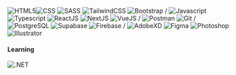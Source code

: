 ![HTML5](https://img.shields.io/badge/html5-%23E34F26.svg?style=for-the-badge&logo=html5&logoColor=white)![CSS](https://img.shields.io/badge/CSS3-1572B6.svg?style=for-the-badge&logo=CSS3&logoColor=white) ![SASS](https://img.shields.io/badge/Sass-CC6699.svg?style=for-the-badge&logo=Sass&logoColor=white) ![TailwindCSS](https://img.shields.io/badge/Tailwind%20CSS-06B6D4.svg?style=for-the-badge&logo=Tailwind-CSS&logoColor=white) ![Bootstrap](https://img.shields.io/badge/Bootstrap-7952B3.svg?style=for-the-badge&logo=Bootstrap&logoColor=white)
/
 ![Javascript](https://img.shields.io/badge/JavaScript-F7DF1E.svg?style=for-the-badge&logo=JavaScript&logoColor=black) ![Typescript](https://img.shields.io/badge/TypeScript-3178C6.svg?style=for-the-badge&logo=TypeScript&logoColor=white) ![ReactJS](https://img.shields.io/badge/React-61DAFB.svg?style=for-the-badge&logo=React&logoColor=black) ![NextJS](https://img.shields.io/badge/Next.js-000000.svg?style=for-the-badge&logo=nextdotjs&logoColor=white) ![VueJS](https://img.shields.io/badge/Vue.js-4FC08D.svg?style=for-the-badge&logo=vuedotjs&logoColor=white)
 /
  ![Postman](https://img.shields.io/badge/Postman-FF6C37.svg?style=for-the-badge&logo=Postman&logoColor=white) ![Git](https://img.shields.io/badge/Git-F05032.svg?style=for-the-badge&logo=Git&logoColor=white)
  /
   ![PostgreSQL](https://img.shields.io/badge/PostgreSQL-4169E1.svg?style=for-the-badge&logo=PostgreSQL&logoColor=white) ![Supabase](https://img.shields.io/badge/Supabase-3FCF8E.svg?style=for-the-badge&logo=Supabase&logoColor=white) ![Firebase](https://img.shields.io/badge/Firebase-FFCA28.svg?style=for-the-badge&logo=Firebase&logoColor=black)
   /
     ![AdobeXD](https://img.shields.io/badge/Adobe%20XD-FF61F6.svg?style=for-the-badge&logo=Adobe-XD&logoColor=white)  ![Figma](https://img.shields.io/badge/Figma-F24E1E.svg?style=for-the-badge&logo=Figma&logoColor=white)     ![Photoshop](https://img.shields.io/badge/Adobe%20Photoshop-31A8FF.svg?style=for-the-badge&logo=Adobe-Photoshop&logoColor=white) ![Illustrator](https://img.shields.io/badge/Adobe%20Illustrator-FF9A00.svg?style=for-the-badge&logo=Adobe-Illustrator&logoColor=white)
  #### Learning
   ![.NET](https://img.shields.io/badge/.NET-512BD4.svg?style=for-the-badge&logo=dotnet&logoColor=white)  
